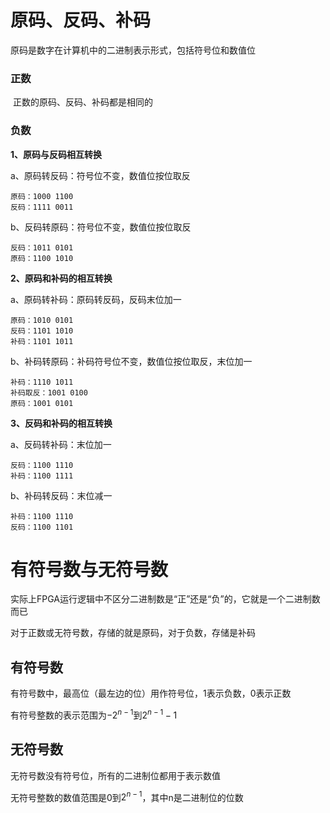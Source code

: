 # 原码、反码、补码

原码是数字在计算机中的二进制表示形式，包括符号位和数值位

### 正数

​	正数的原码、反码、补码都是相同的

### 负数

**1、原码与反码相互转换**

​a、原码转反码：符号位不变，数值位按位取反

```text
原码：1000 1100
反码：1111 0011
```

​b、反码转原码：符号位不变，数值位按位取反

```text
反码：1011 0101
原码：1100 1010
```

​**2、原码和补码的相互转换**

​a、原码转补码：原码转反码，反码末位加一

```text
原码：1010 0101
反码：1101 1010
补码：1101 1011
```

​b、补码转原码：补码符号位不变，数值位按位取反，末位加一

```text
补码：1110 1011
补码取反：1001 0100
原码：1001 0101
```

​**3、反码和补码的相互转换**

​a、反码转补码：末位加一

```text
反码：1100 1110
补码：1100 1111
```

​b、补码转反码：末位减一

```text
补码：1100 1110
反码：1100 1101
```

# 有符号数与无符号数
实际上FPGA运行逻辑中不区分二进制数是“正”还是“负”的，它就是一个二进制数而已

对于正数或无符号数，存储的就是原码，对于负数，存储是补码

## 有符号数

有符号数中，最高位（最左边的位）用作符号位，1表示负数，0表示正数

有符号整数的表示范围为$-2^{n-1}$到$2^{n-1}-1$

## 无符号数

无符号数没有符号位，所有的二进制位都用于表示数值

无符号整数的数值范围是$0$到$2^{n-1}$，其中n是二进制位的位数